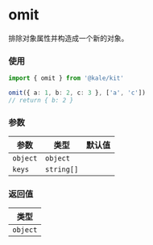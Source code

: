 # omit

排除对象属性并构造成一个新的对象。

### 使用

```ts
import { omit } from '@kale/kit'

omit({ a: 1, b: 2, c: 3 }, ['a', 'c'])
// return { b: 2 }
```

### 参数

| 参数     | 类型       | 默认值 |
| -------- | ---------- | ------ |
| `object` | `object`   |        |
| `keys`   | `string[]` |        |

### 返回值

| 类型     |
| -------- |
| `object` |
